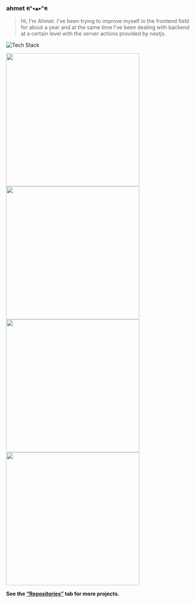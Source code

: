 ### ahmet ฅ^•ﻌ•^ฅ

> Hi, I'm Ahmet. I've been trying to improve myself in the frontend field for about a year and at the same time I've been dealing with backend at a certain level with the server actions provided by nextjs.

![Tech Stack](https://skillicons.dev/icons?i=nextjs,react,tailwind,nodejs,express)

<p>
  <a href="https://tshirtmish.netlify.app/">
    <img src="https://iili.io/dwmVXOG.png" width="360"  />
  </a>
  <a href="https://trypearai.vercel.app/">
    <img src="https://iili.io/dwmkg72.png" width="360"  />
  </a>
  <a href="https://petpy.vercel.app/">
    <img src="https://iili.io/29rEJBs.md.png" width="360"  />
  </a>
  <a href="https://foodmish.vercel.app/?kategori=tumu">
    <img src="https://iili.io/dwm8TAB.png" width="360"  />
  </a>
</p>

**See the [“Repositories”](https://github.com/ahmeetmish?tab=repositories "“Repositories”") tab for more projects.**
